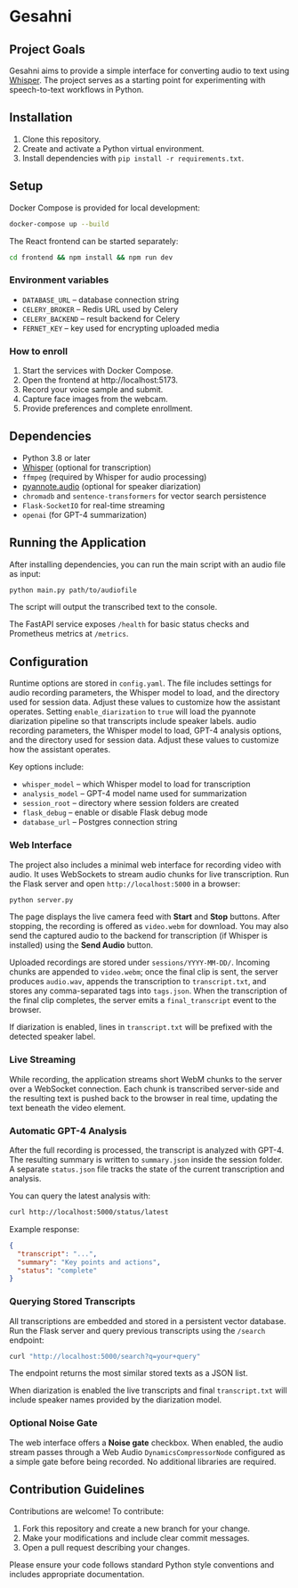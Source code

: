 # Gesahni

## Project Goals

Gesahni aims to provide a simple interface for converting audio to text using [Whisper](https://github.com/openai/whisper). The project serves as a starting point for experimenting with speech-to-text workflows in Python.

## Installation

1. Clone this repository.
2. Create and activate a Python virtual environment.
3. Install dependencies with `pip install -r requirements.txt`.

## Setup

Docker Compose is provided for local development:

```bash
docker-compose up --build
```

The React frontend can be started separately:

```bash
cd frontend && npm install && npm run dev
```

### Environment variables

- `DATABASE_URL` – database connection string
- `CELERY_BROKER` – Redis URL used by Celery
- `CELERY_BACKEND` – result backend for Celery
- `FERNET_KEY` – key used for encrypting uploaded media

### How to enroll

1. Start the services with Docker Compose.
2. Open the frontend at http://localhost:5173.
3. Record your voice sample and submit.
4. Capture face images from the webcam.
5. Provide preferences and complete enrollment.

## Dependencies

- Python 3.8 or later
- [Whisper](https://github.com/openai/whisper) (optional for transcription)
- `ffmpeg` (required by Whisper for audio processing)
- [pyannote.audio](https://github.com/pyannote/pyannote-audio) (optional for speaker diarization)
- `chromadb` and `sentence-transformers` for vector search persistence
- `Flask-SocketIO` for real-time streaming
- `openai` (for GPT-4 summarization)

## Running the Application

After installing dependencies, you can run the main script with an audio file as input:

```bash
python main.py path/to/audiofile
```

The script will output the transcribed text to the console.

The FastAPI service exposes `/health` for basic status checks and
Prometheus metrics at `/metrics`.

## Configuration

Runtime options are stored in `config.yaml`. The file includes settings for
audio recording parameters, the Whisper model to load, and the directory used
for session data. Adjust these values to customize how the assistant operates.
Setting `enable_diarization` to `true` will load the pyannote diarization
pipeline so that transcripts include speaker labels.
audio recording parameters, the Whisper model to load, GPT-4 analysis options,
and the directory used for session data. Adjust these values to customize how
the assistant operates.

Key options include:

- `whisper_model` – which Whisper model to load for transcription
- `analysis_model` – GPT-4 model name used for summarization
- `session_root` – directory where session folders are created
- `flask_debug` – enable or disable Flask debug mode
- `database_url` – Postgres connection string

### Web Interface

The project also includes a minimal web interface for recording video with audio. It uses WebSockets to stream audio chunks for live transcription.
Run the Flask server and open `http://localhost:5000` in a browser:

```bash
python server.py
```

The page displays the live camera feed with **Start** and **Stop** buttons. After stopping, the recording is offered as `video.webm` for download. You may also send the captured audio to the backend for transcription (if Whisper is installed) using the **Send Audio** button.

Uploaded recordings are stored under `sessions/YYYY-MM-DD/`. Incoming chunks are appended to `video.webm`; once the final clip is sent, the server produces `audio.wav`, appends the transcription to `transcript.txt`, and stores any comma-separated tags into `tags.json`. When the transcription of the final clip completes, the server emits a `final_transcript` event to the browser.

If diarization is enabled, lines in `transcript.txt` will be prefixed with the detected speaker label.

### Live Streaming

While recording, the application streams short WebM chunks to the server over a WebSocket connection. Each chunk is transcribed server-side and the resulting text is pushed back to the browser in real time, updating the text beneath the video element.

### Automatic GPT-4 Analysis

After the full recording is processed, the transcript is analyzed with GPT-4. The
resulting summary is written to `summary.json` inside the session folder. A
separate `status.json` file tracks the state of the current transcription and
analysis.

You can query the latest analysis with:

```bash
curl http://localhost:5000/status/latest
```

Example response:

```json
{
  "transcript": "...", 
  "summary": "Key points and actions",
  "status": "complete"
}
```

### Querying Stored Transcripts

All transcriptions are embedded and stored in a persistent vector database. Run
the Flask server and query previous transcripts using the `/search` endpoint:

```bash
curl "http://localhost:5000/search?q=your+query"
```

The endpoint returns the most similar stored texts as a JSON list.

When diarization is enabled the live transcripts and final `transcript.txt` will include speaker names provided by the diarization model.

### Optional Noise Gate

The web interface offers a **Noise gate** checkbox. When enabled, the audio
stream passes through a Web Audio `DynamicsCompressorNode` configured as a
simple gate before being recorded. No additional libraries are required.

## Contribution Guidelines

Contributions are welcome! To contribute:

1. Fork this repository and create a new branch for your change.
2. Make your modifications and include clear commit messages.
3. Open a pull request describing your changes.

Please ensure your code follows standard Python style conventions and includes appropriate documentation.
